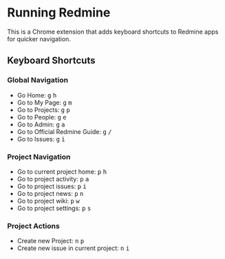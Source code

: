 # Running Redmine

This is a Chrome extension that adds keyboard shortcuts to Redmine apps for quicker navigation.

## Keyboard Shortcuts

### Global Navigation
- Go Home: <kbd>g</kbd> <kbd>h</kbd>
- Go to My Page: <kbd>g</kbd> <kbd>m</kbd>
- Go to Projects: <kbd>g</kbd> <kbd>p</kbd>
- Go to People: <kbd>g</kbd> <kbd>e</kbd>
- Go to Admin: <kbd>g</kbd> <kbd>a</kbd>
- Go to Official Redmine Guide: <kbd>g</kbd> <kbd>/</kbd>
- Go to Issues: <kbd>g</kbd> <kbd>i</kbd>

### Project Navigation
- Go to current project home: <kbd>p</kbd> <kbd>h</kbd>
- Go to project activity: <kbd>p</kbd> <kbd>a</kbd>
- Go to project issues: <kbd>p</kbd> <kbd>i</kbd>
- Go to project news: <kbd>p</kbd> <kbd>n</kbd>
- Go to project wiki: <kbd>p</kbd> <kbd>w</kbd>
- Go to project settings: <kbd>p</kbd> <kbd>s</kbd>

### Project Actions
- Create new Project: <kbd>n</kbd> <kbd>p</kbd>
- Create new issue in current project: <kbd>n</kbd> <kbd>i</kbd>

